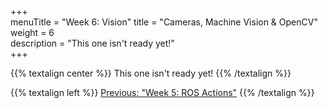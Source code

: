 +++  
menuTitle = "Week 6: Vision"
title = "Cameras, Machine Vision & OpenCV"  
weight = 6  
description = "This one isn't ready yet!"  
+++

{{% textalign center %}}
This one isn't ready yet!
{{% /textalign %}}

{{% textalign left %}}
[<i class="fas fa-solid fa-arrow-left"></i> Previous: "Week 5: ROS Actions"](../week5)
{{% /textalign %}}
